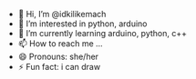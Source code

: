 - 👋 Hi, I’m @idkilikemach
- 👀 I’m interested in python, arduino
- 🌱 I’m currently learning arduino, python, c++
- 📫 How to reach me ...
- 😄 Pronouns: she/her
- ⚡ Fun fact: i can draw

<!---
idkilikemach/idkilikemach is a ✨ special ✨ repository because its `README.md` (this file) appears on your GitHub profile.
You can click the Preview link to take a look at your changes.
--->
